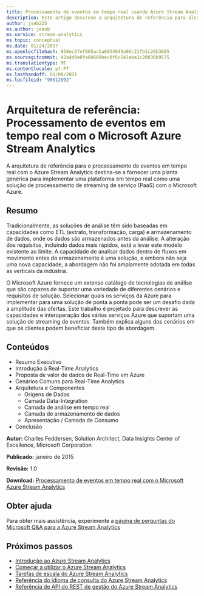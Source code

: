 ```yaml
---
title: Processamento de eventos em tempo real usando Azure Stream Analytics
description: Este artigo descreve a arquitetura de referência para alcançar o processamento e análise de eventos em tempo real usando a Azure Stream Analytics.
author: jseb225
ms.author: jeanb
ms.service: stream-analytics
ms.topic: conceptual
ms.date: 01/24/2017
ms.openlocfilehash: 858ec5fef065acba6934945a96c21fb1c26b3685
ms.sourcegitcommit: 42a4d0e8fa84609bec0f6c241abe1c20036b9575
ms.translationtype: MT
ms.contentlocale: pt-PT
ms.lasthandoff: 01/08/2021
ms.locfileid: "98012092"
---
```

# <a name="reference-architecture-real-time-event-processing-with-microsoft-azure-stream-analytics"></a>Arquitetura de referência: Processamento de eventos em tempo real com o Microsoft Azure Stream Analytics
A arquitetura de referência para o processamento de eventos em tempo real com o Azure Stream Analytics destina-se a fornecer uma planta genérica para implementar uma plataforma em tempo real como uma solução de processamento de streaming de serviço (PaaS) com o Microsoft Azure.

## <a name="summary"></a>Resumo
Tradicionalmente, as soluções de análise têm sido baseadas em capacidades como ETL (extrato, transformação, carga) e armazenamento de dados, onde os dados são armazenados antes da análise. A alteração dos requisitos, incluindo dados mais rápidos, está a levar este modelo existente ao limite. A capacidade de analisar dados dentro de fluxos em movimento antes do armazenamento é uma solução, e embora não seja uma nova capacidade, a abordagem não foi amplamente adotada em todas as verticais da indústria. 

O Microsoft Azure fornece um extenso catálogo de tecnologias de análise que são capazes de suportar uma variedade de diferentes cenários e requisitos de solução. Selecionar quais os serviços da Azure para implementar para uma solução de ponta a ponta pode ser um desafio dada a amplitude das ofertas. Este trabalho é projetado para descrever as capacidades e interoperação dos vários serviços Azure que suportam uma solução de streaming de eventos. Também explica alguns dos cenários em que os clientes podem beneficiar deste tipo de abordagem.

## <a name="contents"></a>Conteúdos
* Resumo Executivo
* Introdução à Real-Time Analytics
* Proposta de valor de dados de Real-Time em Azure
* Cenários Comuns para Real-Time Analytics
* Arquitetura e Componentes
  * Origens de Dados
  * Camada Data-Integration
  * Camada de análise em tempo real
  * Camada de armazenamento de dados
  * Apresentação / Camada de Consumo
* Conclusão

**Autor:** Charles Feddersen, Solution Architect, Data Insights Center of Excellence, Microsoft Corporation

**Publicado:** janeiro de 2015

**Revisão:** 1.0

**Download:** [Processamento de eventos em tempo real com o Microsoft Azure Stream Analytics](https://download.microsoft.com/download/6/2/3/623924DE-B083-4561-9624-C1AB62B5F82B/real-time-event-processing-with-microsoft-azure-stream-analytics.pdf)

## <a name="get-help"></a>Obter ajuda
Para obter mais assistência, experimente a [página de perguntas do Microsoft Q&A para a Azure Stream Analytics](/answers/topics/azure-stream-analytics.html)

## <a name="next-steps"></a>Próximos passos
* [Introdução ao Azure Stream Analytics](stream-analytics-introduction.md)
* [Começar a utilizar o Azure Stream Analytics](stream-analytics-real-time-fraud-detection.md)
* [Tarefas de escala do Azure Stream Analytics](stream-analytics-scale-jobs.md)
* [Referência do idioma de consulta do Azure Stream Analytics](/stream-analytics-query/stream-analytics-query-language-reference)
* [Referência de API do REST de gestão do Azure Stream Analytics](/rest/api/streamanalytics/)